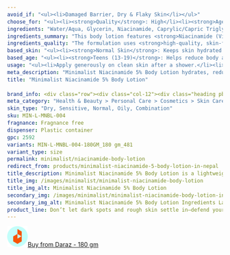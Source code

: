 ```yaml
---
avoid_if: "<ul><li>Damaged Barrier, Dry & Flaky Skin</li></ul>"
choose_for: "<ul><li><strong>Quality</strong>: High</li><li><strong>Age</strong>: 16+</li><li><strong>Skin Types</strong>: Dry/Normal, Sensitive, Oily/Combination, Acne-Prone.</li><li><strong>Effective For</strong>: Skin Hydration & Nourishment.</li></ul>"
ingredients: "Water/Aqua, Glycerin, Niacinamide, Caprylic/Capric Triglyceride, Cyclopentasiloxane, Isododecane, Dimethicone, PEG-100 Stearate, Stearic Acid, Betaine, Butyrospermum Parkii (Shea) Butter, Glyceryl Stearate, Petrolatum, Phenoxyethanol, Cetearyl Alcohol, Carbomer, Ethylhexylglycerin, Hydroxyethyl Acrylate/Sodium Acryloyldimethyl Taurate Copolymer, Trisodium Ethylenediamine Disuccinate, Triethanolamine."
ingredients_summary: "This body lotion features <strong>Niacinamide (Vitamin B3)</strong> for brightening and improving skin texture, <strong>Glycerin</strong> and <strong>Shea Butter</strong> for intense hydration, and <strong>Caprylic/Capric Triglyceride</strong> for softening the skin. <strong>Dimethicone</strong> and <strong>Cyclopentasiloxane</strong> provide a silky finish, while <strong>Betaine</strong> soothes and conditions. <strong>Phenoxyethanol</strong> and <strong>Ethylhexylglycerin</strong> act as safe preservatives, ensuring product stability."
ingredients_quality: "The formulation uses <strong>high-quality, skin-friendly ingredients</strong> that are non-comedogenic and dermatologically tested. It combines <strong>hydrating humectants, nourishing emollients</strong>, and <strong>gentle active ingredients</strong> like Niacinamide for effective results without harsh chemicals. The absence of parabens and sulfates makes it suitable for sensitive skin types."
based_skin: "<ul><li><strong>Normal Skin</strong>: Keeps skin hydrated and radiant.</li><li><strong>Oily Skin</strong>: Balances oil production and reduces body acne.</li><li><strong>Dry Skin</strong>: Provides long-lasting hydration while improving texture.</li><li><strong>Sensitive Skin</strong>: Soothes irritation and reduces redness.</li><li><strong>Combination Skin</strong>: Hydrates dry areas without clogging pores on oil-prone zones.</li></ul>"
based_age: "<ul><li><strong>Teens (13-19)</strong>: Helps reduce body acne and blemishes.</li><li><strong>20s</strong>: Prevents uneven skin tone and keeps skin fresh and hydrated.</li><li><strong>30s & above</strong>: Reduces pigmentation and improves overall skin texture and elasticity.</li></ul>"
usage: "<ul><li>Apply generously on clean skin after a shower.</li><li>Focus on areas prone to dryness, uneven tone, or blemishes.</li><li>Use daily for best results.</li><li>For daytime use, follow with sunscreen.</li></ul>"
meta_description: "Minimalist Niacinamide 5% Body Lotion hydrates, reduces blemishes, and improves skin tone for smooth, healthy skin. Suitable for all skin types."
title: "Minimalist Niacinamide 5% Body Lotion"

brand_info: <div class="row"><div class="col-12"><div class="heading pb-28"><h2>What minimalist stands for</h2></div></div><div class="col-md-3"><div class="mb-40 text-md-left"><h3 class="mb-2">Transparency</h3><p>Full disclosure of ingredients used & their concentration</p></div></div><div class="col-md-3"><div class="mb-40 text-md-left"><h3 class="mb-2">Efficacy</h3><p>Formulations developed in our in-house laboratories</p></div></div><div class="col-md-3"><div class="mb-40 text-md-left"><h3 class="mb-2">Affordable</h3><p>Skincare, accessible to all</p></div></div><div class="col-md-3"><div class="mb-40 text-md-left"><h3 class="mb-2">Only the best</h3><p>Ingredients sourced from across the world</p></div></div></div>
meta_category: "Health & Beauty > Personal Care > Cosmetics > Skin Care > Lotion & Moisturizer"
skin_type: "Dry, Sensitive, Normal, Oily, Combination"
sku: MIN-L-MNBL-004
fragnance: Fragnance free
dispenser: Plastic container
gpc: 2592
variants: MIN-L-MNBL-004-180GM_180 gm_481
variant_type: size
permalink: minimalist/niacinamide-body-lotion
redirect_from: products/minimalist-niacinamide-5-body-lotion-in-nepal
title_description: Minimalist Niacinamide 5% Body Lotion is a lightweight, fast-absorbing formula that hydrates, evens skin tone, and reduces body blemishes. Enriched with 5% Niacinamide, it strengthens the skin barrier, minimizes redness, and promotes smooth, healthy skin. Ideal for daily use.
title_img: /images/minimalist/minimalist-niacinamide-body-lotion
title_img_alt: Minimalist Niacinamide 5% Body Lotion
secondary_img: /images/minimalist/minimalist-niacinamide-body-lotion-ingredients-label
secondary_img_alt: Minimalist Niacinamide 5% Body Lotion Ingredients Label
product_line: Don’t let dark spots and rough skin settle in—defend your skin before damage begins.
---
```

<div class="col-lg-6 col-sm-6 mb-5 mb-lg-0 text-left">
    <p>
        <a href="https://s.daraz.com.np/s.gBw4?cc" class="link-title" title="daraz icon link to product"><img loading="lazy" src="/images/icons/social/daraz-icon.png" alt="daraz icon link to product" class="m-2"
            style="width: 48px;">Buy from Daraz - 180 gm
        </a>
    </p>
</div>